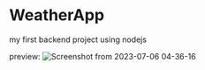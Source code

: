 # WeatherApp
my first backend project using nodejs

preview:
![Screenshot from 2023-07-06 04-36-16](https://github.com/Hawkazizi/WeatherApp/assets/91067170/466063f8-5144-4960-8761-45abee72d9ec)

